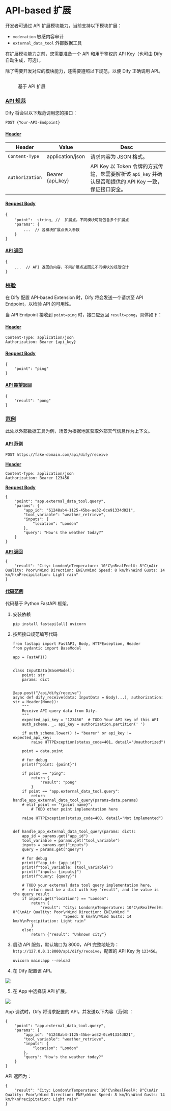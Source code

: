 # API-based 扩展

开发者可通过 API 扩展模块能力，当前支持以下模块扩展：

* `moderation` 敏感内容审计&#x20;
* `external_data_tool` 外部数据工具&#x20;

在扩展模块能力之前，您需要准备一个 API 和用于鉴权的 API Key（也可由 Dify 自动生成，可选）。

除了需要开发对应的模块能力，还需要遵照以下规范，以便 Dify 正确调用 API。

<figure><img src="../../.gitbook/assets/api_based_01.png" alt=""><figcaption><p>基于 API 扩展</p></figcaption></figure>

### [API 规范](https://github.com/langgenius/dify-docs/diffs/2?branch=main\&name=main\&qualified\_name=refs%2Fheads%2Fmain\&sha1=fb07d2bea301bd6388c393d5f3d8a80386c4dfdb\&sha2=a72d056812efe42f153d649085811e5b49ee131e\&short\_path=e2d7adb\&unchanged=expanded\&w=false#api-%E8%A7%84%E8%8C%83) <a href="#usercontentapi-gui-fan" id="usercontentapi-gui-fan"></a>

Dify 将会以以下规范调用您的接口：

```
POST {Your-API-Endpoint}
```

#### [Header](https://github.com/langgenius/dify-docs/diffs/2?branch=main\&name=main\&qualified\_name=refs%2Fheads%2Fmain\&sha1=fb07d2bea301bd6388c393d5f3d8a80386c4dfdb\&sha2=a72d056812efe42f153d649085811e5b49ee131e\&short\_path=e2d7adb\&unchanged=expanded\&w=false#header) <a href="#user-content-header" id="user-content-header"></a>

| Header          | Value             | Desc                                                                  |
| --------------- | ----------------- | --------------------------------------------------------------------- |
| `Content-Type`  | application/json  | 请求内容为 JSON 格式。                                                        |
| `Authorization` | Bearer {api\_key} | API Key 以 Token 令牌的方式传输，您需要解析该 `api_key` 并确认是否和提供的 API Key 一致，保证接口安全。 |

#### [Request Body](https://github.com/langgenius/dify-docs/diffs/2?branch=main\&name=main\&qualified\_name=refs%2Fheads%2Fmain\&sha1=fb07d2bea301bd6388c393d5f3d8a80386c4dfdb\&sha2=a72d056812efe42f153d649085811e5b49ee131e\&short\_path=e2d7adb\&unchanged=expanded\&w=false#request-body) <a href="#user-content-request-body" id="user-content-request-body"></a>

```
{
    "point":  string, //  扩展点，不同模块可能包含多个扩展点
    "params": {
        ...  // 各模块扩展点传入参数
    }
}
```

#### [API 返回](https://github.com/langgenius/dify-docs/diffs/2?branch=main\&name=main\&qualified\_name=refs%2Fheads%2Fmain\&sha1=fb07d2bea301bd6388c393d5f3d8a80386c4dfdb\&sha2=a72d056812efe42f153d649085811e5b49ee131e\&short\_path=e2d7adb\&unchanged=expanded\&w=false#api-%E8%BF%94%E5%9B%9E) <a href="#usercontentapi-fan-hui" id="usercontentapi-fan-hui"></a>

```
{
    ...  // API 返回的内容，不同扩展点返回见不同模块的规范设计
}
```

### [校验](https://github.com/langgenius/dify-docs/diffs/2?branch=main\&name=main\&qualified\_name=refs%2Fheads%2Fmain\&sha1=fb07d2bea301bd6388c393d5f3d8a80386c4dfdb\&sha2=a72d056812efe42f153d649085811e5b49ee131e\&short\_path=e2d7adb\&unchanged=expanded\&w=false#%E6%A0%A1%E9%AA%8C) <a href="#usercontent-xiao-yan" id="usercontent-xiao-yan"></a>

在 Dify 配置 API-based Extension 时，Dify 将会发送一个请求至 API Endpoint，以检验 API 的可用性。

当 API Endpoint 接收到 `point=ping` 时，接口应返回 `result=pong`，具体如下：

#### [Header](https://github.com/langgenius/dify-docs/diffs/2?branch=main\&name=main\&qualified\_name=refs%2Fheads%2Fmain\&sha1=fb07d2bea301bd6388c393d5f3d8a80386c4dfdb\&sha2=a72d056812efe42f153d649085811e5b49ee131e\&short\_path=e2d7adb\&unchanged=expanded\&w=false#header-1) <a href="#user-content-header-1" id="user-content-header-1"></a>

```
Content-Type: application/json
Authorization: Bearer {api_key}
```

#### [Request Body](https://github.com/langgenius/dify-docs/diffs/2?branch=main\&name=main\&qualified\_name=refs%2Fheads%2Fmain\&sha1=fb07d2bea301bd6388c393d5f3d8a80386c4dfdb\&sha2=a72d056812efe42f153d649085811e5b49ee131e\&short\_path=e2d7adb\&unchanged=expanded\&w=false#request-body-1) <a href="#user-content-request-body-1" id="user-content-request-body-1"></a>

```
{
    "point": "ping"
}
```

#### [API 期望返回](https://github.com/langgenius/dify-docs/diffs/2?branch=main\&name=main\&qualified\_name=refs%2Fheads%2Fmain\&sha1=fb07d2bea301bd6388c393d5f3d8a80386c4dfdb\&sha2=a72d056812efe42f153d649085811e5b49ee131e\&short\_path=e2d7adb\&unchanged=expanded\&w=false#api-%E6%9C%9F%E6%9C%9B%E8%BF%94%E5%9B%9E) <a href="#usercontentapi-qi-wang-fan-hui" id="usercontentapi-qi-wang-fan-hui"></a>

```
{
    "result": "pong"
}
```

### [范例](https://github.com/langgenius/dify-docs/diffs/2?branch=main\&name=main\&qualified\_name=refs%2Fheads%2Fmain\&sha1=fb07d2bea301bd6388c393d5f3d8a80386c4dfdb\&sha2=a72d056812efe42f153d649085811e5b49ee131e\&short\_path=e2d7adb\&unchanged=expanded\&w=false#%E8%8C%83%E4%BE%8B) <a href="#usercontent-fan-li" id="usercontent-fan-li"></a>

此处以外部数据工具为例，场景为根据地区获取外部天气信息作为上下文。

#### [API 范例](https://github.com/langgenius/dify-docs/diffs/2?branch=main\&name=main\&qualified\_name=refs%2Fheads%2Fmain\&sha1=fb07d2bea301bd6388c393d5f3d8a80386c4dfdb\&sha2=a72d056812efe42f153d649085811e5b49ee131e\&short\_path=e2d7adb\&unchanged=expanded\&w=false#api-%E8%8C%83%E4%BE%8B) <a href="#usercontentapi-fan-li" id="usercontentapi-fan-li"></a>

```
POST https://fake-domain.com/api/dify/receive
```

[**Header**](https://github.com/langgenius/dify-docs/diffs/2?branch=main\&name=main\&qualified\_name=refs%2Fheads%2Fmain\&sha1=fb07d2bea301bd6388c393d5f3d8a80386c4dfdb\&sha2=a72d056812efe42f153d649085811e5b49ee131e\&short\_path=e2d7adb\&unchanged=expanded\&w=false#header-2)

```
Content-Type: application/json
Authorization: Bearer 123456
```

[**Request Body**](https://github.com/langgenius/dify-docs/diffs/2?branch=main\&name=main\&qualified\_name=refs%2Fheads%2Fmain\&sha1=fb07d2bea301bd6388c393d5f3d8a80386c4dfdb\&sha2=a72d056812efe42f153d649085811e5b49ee131e\&short\_path=e2d7adb\&unchanged=expanded\&w=false#request-body-2)

```
{
    "point": "app.external_data_tool.query",
    "params": {
        "app_id": "61248ab4-1125-45be-ae32-0ce91334d021",
        "tool_variable": "weather_retrieve",
        "inputs": {
            "location": "London"
        },
        "query": "How's the weather today?"
    }
}
```

[**API 返回**](https://github.com/langgenius/dify-docs/diffs/2?branch=main\&name=main\&qualified\_name=refs%2Fheads%2Fmain\&sha1=fb07d2bea301bd6388c393d5f3d8a80386c4dfdb\&sha2=a72d056812efe42f153d649085811e5b49ee131e\&short\_path=e2d7adb\&unchanged=expanded\&w=false#api-%E8%BF%94%E5%9B%9E-1)

```
{
    "result": "City: London\nTemperature: 10°C\nRealFeel®: 8°C\nAir Quality: Poor\nWind Direction: ENE\nWind Speed: 8 km/h\nWind Gusts: 14 km/h\nPrecipitation: Light rain"
}
```

#### [代码范例](https://github.com/langgenius/dify-docs/diffs/2?branch=main\&name=main\&qualified\_name=refs%2Fheads%2Fmain\&sha1=fb07d2bea301bd6388c393d5f3d8a80386c4dfdb\&sha2=a72d056812efe42f153d649085811e5b49ee131e\&short\_path=e2d7adb\&unchanged=expanded\&w=false#%E4%BB%A3%E7%A0%81%E8%8C%83%E4%BE%8B) <a href="#usercontent-dai-ma-fan-li" id="usercontent-dai-ma-fan-li"></a>

代码基于 Python FastAPI 框架。

1.  安装依赖

    ```
    pip install fastapi[all] uvicorn
    ```
2.  按照接口规范编写代码

    ```
    from fastapi import FastAPI, Body, HTTPException, Header
    from pydantic import BaseModel

    app = FastAPI()


    class InputData(BaseModel):
        point: str
        params: dict


    @app.post("/api/dify/receive")
    async def dify_receive(data: InputData = Body(...), authorization: str = Header(None)):
        """
        Receive API query data from Dify.
        """
        expected_api_key = "123456"  # TODO Your API key of this API
        auth_scheme, _, api_key = authorization.partition(' ')

        if auth_scheme.lower() != "bearer" or api_key != expected_api_key:
            raise HTTPException(status_code=401, detail="Unauthorized")

        point = data.point

        # for debug
        print(f"point: {point}")

        if point == "ping":
            return {
                "result": "pong"
            }
        if point == "app.external_data_tool.query":
            return handle_app_external_data_tool_query(params=data.params)
        # elif point == "{point name}":
            # TODO other point implementation here

        raise HTTPException(status_code=400, detail="Not implemented")


    def handle_app_external_data_tool_query(params: dict):
        app_id = params.get("app_id")
        tool_variable = params.get("tool_variable")
        inputs = params.get("inputs")
        query = params.get("query")

        # for debug
        print(f"app_id: {app_id}")
        print(f"tool_variable: {tool_variable}")
        print(f"inputs: {inputs}")
        print(f"query: {query}")

        # TODO your external data tool query implementation here, 
        #  return must be a dict with key "result", and the value is the query result
        if inputs.get("location") == "London":
            return {
                "result": "City: London\nTemperature: 10°C\nRealFeel®: 8°C\nAir Quality: Poor\nWind Direction: ENE\nWind "
                          "Speed: 8 km/h\nWind Gusts: 14 km/h\nPrecipitation: Light rain"
            }
        else:
            return {"result": "Unknown city"}
    ```
3.  启动 API 服务，默认端口为 8000，API 完整地址为：`http://127.0.0.1:8000/api/dify/receive`，配置的 API Key 为 `123456`。

    ```
    uvicorn main:app --reload
    ```
4. 在 Dify 配置该 API。

[![](https://github.com/langgenius/dify-docs/raw/main/zh\_CN/.gitbook/assets/api\_based\_01.png)](../../.gitbook/assets/api\_based\_01.png)

5. 在 App 中选择该 API 扩展。

[![](https://github.com/langgenius/dify-docs/raw/main/zh\_CN/.gitbook/assets/api\_based\_02.png)](../../.gitbook/assets/api\_based\_02.png)

App 调试时，Dify 将请求配置的 API，并发送以下内容（范例）：

```
{
    "point": "app.external_data_tool.query",
    "params": {
        "app_id": "61248ab4-1125-45be-ae32-0ce91334d021",
        "tool_variable": "weather_retrieve",
        "inputs": {
            "location": "London"
        },
        "query": "How's the weather today?"
    }
}
```

API 返回为：

```
{
    "result": "City: London\nTemperature: 10°C\nRealFeel®: 8°C\nAir Quality: Poor\nWind Direction: ENE\nWind Speed: 8 km/h\nWind Gusts: 14 km/h\nPrecipitation: Light rain"
}
```
